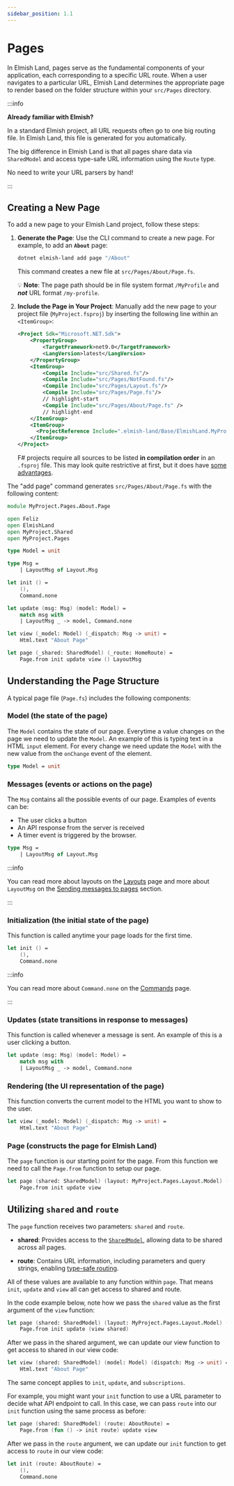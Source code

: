 ```yaml
---
sidebar_position: 1.1
---
```


# Pages

​In Elmish Land, pages serve as the fundamental components of your application, each corresponding to a specific URL route. When a user navigates to a particular URL, Elmish Land determines the appropriate page to render based on the folder structure within your `src/Pages` directory.

:::info

**Already familiar with Elmish?**

In a standard Elmish project, all URL requests often go to one big routing file. In Elmish Land, this file is generated for you automatically.

The big difference in Elmish Land is that all pages share data via `SharedModel` and access type-safe URL information using the `Route` type.

No need to write your URL parsers by hand!

:::

## Creating a New Page

To add a new page to your Elmish Land project, follow these steps:

1. **Generate the Page**: Use the CLI command to create a new page. For example, to add an **`About`** page:
    ```bash
    dotnet elmish-land add page "/About"
    ```
    This command creates a new file at `src/Pages/About/Page.fs`.
   
    💡 **Note**: The page path should be in file system format `/MyProfile` and ***not*** URL format `/my-profile`.
    
1. **Include the Page in Your Project**: Manually add the new page to your project file (`MyProject.fsproj`) by inserting the following line within an `<ItemGroup>`:
    ```xml
    <Project Sdk="Microsoft.NET.Sdk">
        <PropertyGroup>
            <TargetFramework>net9.0</TargetFramework>
            <LangVersion>latest</LangVersion>
        </PropertyGroup>    
        <ItemGroup>
            <Compile Include="src/Shared.fs"/>
            <Compile Include="src/Pages/NotFound.fs"/>
            <Compile Include="src/Pages/Layout.fs"/>
            <Compile Include="src/Pages/Page.fs"/>
            // highlight-start
            <Compile Include="src/Pages/About/Page.fs" />
            // highlight-end
        </ItemGroup>    
        <ItemGroup>
          <ProjectReference Include=".elmish-land/Base/ElmishLand.MyProject.Base.fsproj" />
        </ItemGroup>
    </Project>
    ```
    F# projects require all sources to be listed **in compilation order** in an `.fsproj` file. This may look quite restrictive at first, but it does have [some advantages](https://fsharpforfunandprofit.com/posts/cyclic-dependencies/).
   
The "add page" command generates `src/Pages/About/Page.fs` with the following content:

```fsharp
module MyProject.Pages.About.Page

open Feliz
open ElmishLand
open MyProject.Shared
open MyProject.Pages

type Model = unit

type Msg =
    | LayoutMsg of Layout.Msg

let init () =
    (),
    Command.none

let update (msg: Msg) (model: Model) =
    match msg with
    | LayoutMsg _ -> model, Command.none

let view (_model: Model) (_dispatch: Msg -> unit) =
    Html.text "About Page"

let page (_shared: SharedModel) (_route: HomeRoute) =
    Page.from init update view () LayoutMsg

```

## Understanding the Page Structure

A typical page file (`Page.fs`) includes the following components:

### **Model** (the state of the page)
The `Model` contains the state of our page. Everytime a value changes on the page we need to update the `Model`. An example
of this is typing text in a HTML `input` element. For every change we need update the `Model` with the new value from the
`onChange` event of the element.

```fsharp
type Model = unit
```

### **Messages** (events or actions on the page)
The `Msg` contains all the possible events of our page. Examples of events can be:
* The user clicks a button
* An API response from the server is received
* A timer event is triggered by the browser.

```fsharp
type Msg =
    | LayoutMsg of Layout.Msg
```

:::info

You can read more about layouts on the [Layouts](/docs/core-concepts/layouts) page and more about `LayoutMsg` on the [Sending messages to pages](/docs/core-concepts/layouts#sending-messages-to-pages) section.

:::

### **Initialization** (the initial state of the page)

This function is called anytime your page loads for the first time.

```fsharp
let init () =
    (),
    Command.none
```

:::info

You can read more about `Command.none` on the [Commands](/docs/core-concepts/commands) page.

:::

### **Updates** (state transitions in response to messages)

This function is called whenever a message is sent. An example of this is a user clicking a button.

```fsharp
let update (msg: Msg) (model: Model) =
    match msg with
    | LayoutMsg _ -> model, Command.none
```

### **Rendering** (the UI representation of the page)

This function converts the current model to the HTML you want to show to the user.

```fsharp
let view (_model: Model) (_dispatch: Msg -> unit) =
    Html.text "About Page"
```

### **Page** (constructs the page for Elmish Land)
The `page` function is our starting point for the page. From this function we need to call the `Page.from` function to setup our page.

```fsharp
let page (shared: SharedModel) (layout: MyProject.Pages.Layout.Model) (route: AboutRoute) =
    Page.from init update view
```

## Utilizing `shared` and `route`

The `page` function receives two parameters: `shared` and `route`.

* **shared**: Provides access to the [`SharedModel`](/docs/core-concepts/shared), allowing data to be shared across all pages.

* **route**: Contains URL information, including parameters and query strings, enabling [type-safe routing](/docs/core-concepts/routing#type-safe-routing).

All of these values are available to any function within `page`. That means `init`, `update` and `view` all can get access to shared and route.

In the code example below, note how we pass the `shared` value as the first argument of the `view` function:

```fsharp
let page (shared: SharedModel) (layout: MyProject.Pages.Layout.Model) (route: AboutRoute) =
    Page.from init update (view shared)
```

After we pass in the shared argument, we can update our view function to get access to shared in our view code:

```fsharp
let view (shared: SharedModel) (model: Model) (dispatch: Msg -> unit) =
    Html.text "About Page"
```

The same concept applies to `init`, `update`, and `subscriptions`.

For example, you might want your `init` function to use a URL parameter to decide what API endpoint to call. In this case, we can pass `route` into our `init` function using the same process as before:

```fsharp
let page (shared: SharedModel) (route: AboutRoute) =
    Page.from (fun () -> init route) update view
```

After we pass in the `route` argument, we can update our `init` function to get access to `route` in our view code:

```fsharp
let init (route: AboutRoute) =
    (),
    Command.none
```
